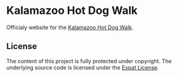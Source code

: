 # Kalamazoo Hot Dog Walk

Officialy website for the [Kalamazoo Hot Dog Walk][].

## License

The content of this project is fully protected under copyright. The underlying
source code is licensed under the [Expat License][].

[expat license]: LICENSE.md
[kalamazoo hot dog walk]: https://hotdogwalk.com
